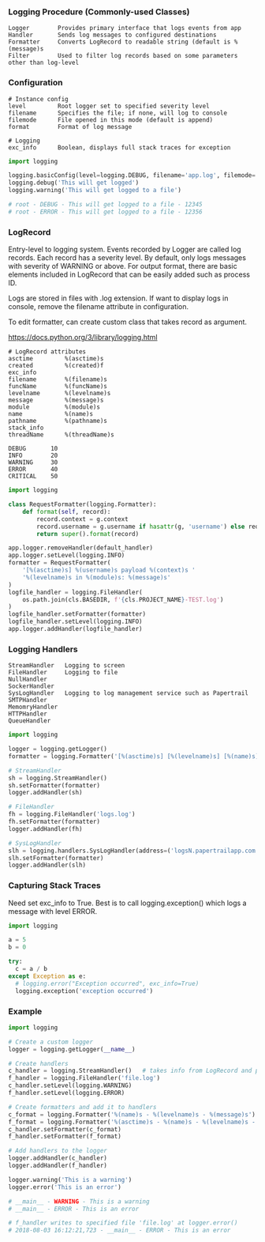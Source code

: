 ### Logging Procedure (Commonly-used Classes)

```
Logger        Provides primary interface that logs events from app
Handler       Sends log messages to configured destinations
Formatter     Converts LogRecord to readable string (default is %(message)s
Filter        Used to filter log records based on some parameters other than log-level
```

### Configuration

```
# Instance config
level         Root logger set to specified severity level
filename      Specifies the file; if none, will log to console
filemode      File opened in this mode (default is append)
format        Format of log message

# Logging
exc_info      Boolean, displays full stack traces for exception
```

```python
import logging

logging.basicConfig(level=logging.DEBUG, filename='app.log', filemode='w', format='%(name)s - %(levelname)s - %(message)s' - %(process)d)
logging.debug('This will get logged')
logging.warning('This will get logged to a file')

# root - DEBUG - This will get logged to a file - 12345
# root - ERROR - This will get logged to a file - 12356
```

### LogRecord

Entry-level to logging system. Events recorded by Logger are called log records. Each record has a severity level. By default, only logs messages with severity of WARNING or above. For output format, there are basic elements included in LogRecord that can be easily added such as process ID.

Logs are stored in files with .log extension. If want to display logs in console, remove the filename attribute in configuration.

To edit formatter, can create custom class that takes record as argument.

https://docs.python.org/3/library/logging.html

```
# LogRecord attributes
asctime         %(asctime)s
created         %(created)f
exc_info
filename        %(filename)s
funcName        %(funcName)s
levelname       %(levelname)s
message         %(message)s
module          %(module)s
name            %(name)s
pathname        %(pathname)s
stack_info
threadName      %(threadName)s
```

```
DEBUG       10
INFO        20
WARNING     30
ERROR       40
CRITICAL    50
```

```py
import logging

class RequestFormatter(logging.Formatter):
    def format(self, record):
        record.context = g.context
        record.username = g.username if hasattr(g, 'username') else request.remote_addr  # noqa
        return super().format(record)

app.logger.removeHandler(default_handler)
app.logger.setLevel(logging.INFO)
formatter = RequestFormatter(
    '[%(asctime)s] %(username)s payload %(context)s '
    '%(levelname)s in %(module)s: %(message)s'
)
logfile_handler = logging.FileHandler(
    os.path.join(cls.BASEDIR, f'{cls.PROJECT_NAME}-TEST.log')
)
logfile_handler.setFormatter(formatter)
logfile_handler.setLevel(logging.INFO)
app.logger.addHandler(logfile_handler)
```

### Logging Handlers

```
StreamHandler   Logging to screen
FileHandler     Logging to file
NullHandler
SockerHandler
SysLogHandler   Logging to log management service such as Papertrail
SMTPHandler
MemomryHandler
HTTPHandler
QueueHandler
```

```py
import logging

logger = logging.getLogger()
formatter = logging.Formatter('[%(asctime)s] [%(levelname)s] [%(name)s] %(message)s [%(lineno)d]')

# StreamHandler
sh = logging.StreamHandler()
sh.setFormatter(formatter)
logger.addHandler(sh)

# FileHandler
fh = logging.FileHandler('logs.log')
fh.setFormatter(formatter)
logger.addHandler(fh)

# SysLogHandler
slh = logging.handlers.SysLogHandler(address=('logsN.papertrailapp.com', '...'))
slh.setFormatter(formatter)
logger.addHandler(slh)
```

### Capturing Stack Traces

Need set exc_info to True. Best is to call logging.exception() which logs a message with level ERROR.

```py
import logging

a = 5
b = 0

try:
  c = a / b
except Exception as e:
  # logging.error("Exception occurred", exc_info=True)
  logging.exception('exception occurred')
```

### Example

```python
import logging

# Create a custom logger
logger = logging.getLogger(__name__)

# Create handlers
c_handler = logging.StreamHandler()   # takes info from LogRecord and print to console
f_handler = logging.FileHandler('file.log')
c_handler.setLevel(logging.WARNING)
f_handler.setLevel(logging.ERROR)

# Create formatters and add it to handlers
c_format = logging.Formatter('%(name)s - %(levelname)s - %(message)s')
f_format = logging.Formatter('%(asctime)s - %(name)s - %(levelname)s - %(message)s')
c_handler.setFormatter(c_format)
f_handler.setFormatter(f_format)

# Add handlers to the logger
logger.addHandler(c_handler)
logger.addHandler(f_handler)

logger.warning('This is a warning')
logger.error('This is an error')

# __main__ - WARNING - This is a warning
# __main__ - ERROR - This is an error

# f_handler writes to specified file 'file.log' at logger.error()
# 2018-08-03 16:12:21,723 - __main__ - ERROR - This is an error
```
